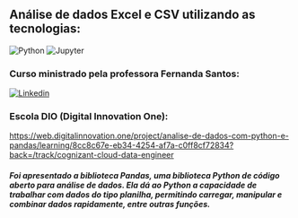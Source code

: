 ## Análise de dados Excel e CSV utilizando as tecnologias: 
![Python](http://ForTheBadge.com/images/badges/made-with-python.svg) 
![Jupyter](https://img.shields.io/badge/Made%20with-Jupyter-orange?style=for-the-badge&logo=Jupyter)



### Curso ministrado pela professora Fernanda Santos:

[![Linkedin](https://img.shields.io/badge/LinkedIn-0077B5?style=for-the-badge&logo=linkedin&logoColor=white)](https://www.linkedin.com/in/fernanda-santos-18a821103/) 



### Escola DIO (Digital Innovation One):

https://web.digitalinnovation.one/project/analise-de-dados-com-python-e-pandas/learning/8cc8c67e-eb34-4254-af7a-c0ff8cf72834?back=/track/cognizant-cloud-data-engineer



##### Foi apresentado a biblioteca Pandas, uma biblioteca Python de código aberto para análise de dados. Ela dá ao Python a capacidade de trabalhar com dados do tipo planilha, permitindo carregar, manipular e combinar dados rapidamente, entre outras funções.
